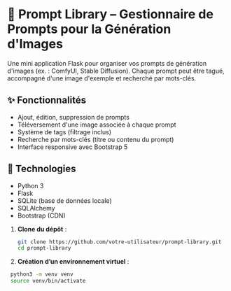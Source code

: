# 📸 Prompt Library – Gestionnaire de Prompts pour la Génération d'Images

Une mini application Flask pour organiser vos prompts de génération d'images (ex. : ComfyUI, Stable Diffusion). Chaque prompt peut être tagué, accompagné d'une image d'exemple et recherché par mots-clés.

## ✨ Fonctionnalités

- Ajout, édition, suppression de prompts
- Téléversement d'une image associée à chaque prompt
- Système de tags (filtrage inclus)
- Recherche par mots-clés (titre ou contenu du prompt)
- Interface responsive avec Bootstrap 5

## 🧱 Technologies

- Python 3
- Flask
- SQLite (base de données locale)
- SQLAlchemy
- Bootstrap (CDN)

1. **Clone du dépôt** :
   ```bash
   git clone https://github.com/votre-utilisateur/prompt-library.git
   cd prompt-library

2. **Création d’un environnement virtuel** :
 ```bash
  python3 -m venv venv
  source venv/bin/activate
